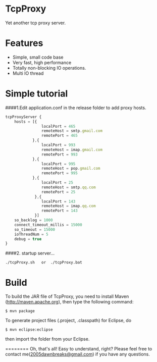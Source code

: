 TcpProxy
========

Yet another tcp proxy server.


Features
========

  * Simple, small code base
  * Very fast, high performance
  * Totally non-blocking IO operations.
  * Multi IO thread 

  
Simple tutorial
========
####1.Edit application.conf in the release folder to add proxy hosts.
```javascript
tcpProxyServer {
	hosts = [{
				localPort = 465
				remoteHost = smtp.gmail.com
				remotePort = 465
			},{
				localPort = 993
				remoteHost = imap.gmail.com
				remotePort = 993
			},{
				localPort = 995
				remoteHost = pop.gmail.com
				remotePort = 995
		 	},{
				localPort = 25
				remoteHost = smtp.qq.com
				remotePort = 25
			 },{
				localPort = 143
				remoteHost = imap.qq.com
				remotePort = 143
			 }]
	so_backlog = 1000
	connect_timeout_millis = 15000
	so_timeout = 15000
	ioThreadNum = 5
	debug = true
}
```
  
####2. startup server...
```shell
./tcpProxy.sh   or  ./tcpProxy.bat
```

Build
========

To build the JAR file of TcpProxy, you need to install Maven (http://maven.apache.org), then type the following command:

    $ mvn package

To generate project files (.project, .classpath) for Eclipse, do

    $ mvn eclipse:eclipse

then import the folder from your Eclipse.


========
Oh, that's all! Easy to understand, right? Please feel free to contact me(2005dawnbreaks@gmail.com) if you have any questions.
